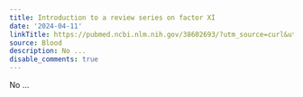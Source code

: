 ```yaml
---
title: Introduction to a review series on factor XI
date: '2024-04-11'
linkTitle: https://pubmed.ncbi.nlm.nih.gov/38602693/?utm_source=curl&utm_medium=rss&utm_campaign=journals&utm_content=7603509&fc=None&ff=20240412180728&v=2.18.0.post9+e462414
source: Blood
description: No ...
disable_comments: true
---
```

No ...
